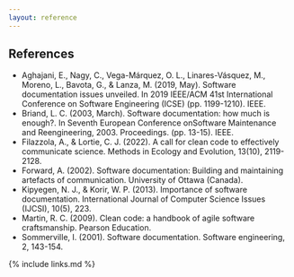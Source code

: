 ```yaml
---
layout: reference
---
```


## References

- Aghajani, E., Nagy, C., Vega-Márquez, O. L., Linares-Vásquez, M., Moreno, L., Bavota, G., & Lanza, M. (2019, May). Software documentation issues unveiled. In 2019 IEEE/ACM 41st International Conference on Software Engineering (ICSE) (pp. 1199-1210). IEEE.
- Briand, L. C. (2003, March). Software documentation: how much is enough?. In Seventh European Conference onSoftware Maintenance and Reengineering, 2003. Proceedings. (pp. 13-15). IEEE.
- Filazzola, A., & Lortie, C. J. (2022). A call for clean code to effectively communicate science. Methods in Ecology and Evolution, 13(10), 2119-2128.
- Forward, A. (2002). Software documentation: Building and maintaining artefacts of communication. University of Ottawa (Canada).
- Kipyegen, N. J., & Korir, W. P. (2013). Importance of software documentation. International Journal of Computer Science Issues (IJCSI), 10(5), 223.
- Martin, R. C. (2009). Clean code: a handbook of agile software craftsmanship. Pearson Education.
- Sommerville, I. (2001). Software documentation. Software engineering, 2, 143-154.

{% include links.md %}
